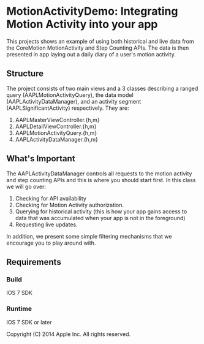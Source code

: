 # MotionActivityDemo: Integrating Motion Activity into your app

This projects shows an example of using both historical and live data from the CoreMotion MotionActivity and Step Counting APIs.  The data is then presented in app laying out a daily diary of a user's motion activity.

## Structure

The project consists of two main views and a 3 classes describing a ranged query (AAPLMotionActivityQuery), the data model (AAPLActivityDataManager), and an activity segment (AAPLSignificantActivity) respectively.  They are:
1. AAPLMasterViewController.{h,m}
2. AAPLDetailViewController.{h,m}
3. AAPLMotionActivityQuery.{h,m}
4. AAPLActivityDataManager.{h,m}

## What's Important

The AAPLActivityDataManager controls all requests to the motion activity and step counting APIs and this is where you should start first.  In this class we will go over:
1. Checking for API availability
2. Checking for Motion Activity authorization.
3. Querying for historical activity (this is how your app gains access to data that was accumulated when your app is not in the foreground)
4. Requesting live updates.

In addition, we present some simple filtering mechanisms that we encourage you to play around with.

## Requirements

### Build

IOS 7 SDK

### Runtime

IOS 7 SDK or later

Copyright (C) 2014 Apple Inc. All rights reserved.
